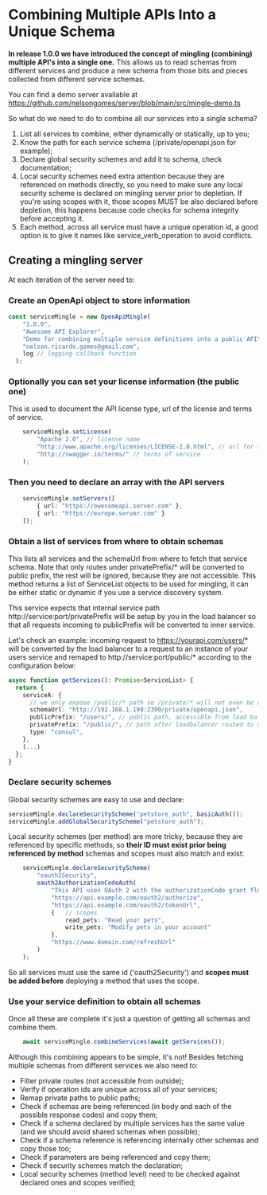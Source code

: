 # Combining Multiple APIs Into a Unique Schema

**In release 1.0.0 we have introduced the concept of mingling (combining) multiple API's into a single one.**
This allows us to read schemas from different services and produce a new schema from those bits and pieces collected from different service schemas.

You can find a demo server available at <https://github.com/nelsongomes/server/blob/main/src/mingle-demo.ts>

So what do we need to do to combine all our services into a single schema?

1. List all services to combine, either dynamically or statically, up to you;
2. Know the path for each service schema (/private/openapi.json for example);
3. Declare global security schemes and add it to schema, check documentation;
4. Local security schemes need extra attention because they are referenced on methods directly, so you need to make sure any local security scheme is declared on mingling server prior to depletion. If you're using scopes with it, those scopes MUST be also declared before depletion, this happens because code checks for schema integrity before accepting it.
5. Each method, across all service must have a unique operation id, a good option is to give it names like service_verb_operation to avoid conflicts.

## Creating a mingling server

At each iteration of the server need to:

### Create an OpenApi object to store information

```ts
const serviceMingle = new OpenApiMingle(
    "1.0.0",
    "Awesome API Explorer",
    "Demo for combining multiple service definitions into a public API",
    "nelson.ricardo.gomes@gmail.com",
    log // logging callback function
  );
```

### Optionally you can set your license information (the public one)

This is used to document the API license type, url of the license and terms of service.

```ts
    serviceMingle.setLicense(
        "Apache 2.0", // license name
        "http://www.apache.org/licenses/LICENSE-2.0.html", // url for the api license
        "http://swagger.io/terms/" // terms of service
    );
```

### Then you need to declare an array with the API servers

```ts
    serviceMingle.setServers([
        { url: "https://owesomeapi.server.com" },
        { url: "https://europe.server.com" }
    ]);
```

### Obtain a list of services from where to obtain schemas

This lists all services and the schemaUrl from where to fetch that service schema. Note that only routes under privatePrefix/* will be converted to public prefix, the rest will be ignored, because they are not accessible. This method returns a list of ServiceList objects to be used for mingling, it can be either static or dynamic if you use a service discovery system.

This service expects that internal service path http://service:port/privatePrefix will be setup by you in the load balancer so that all requests incoming to publicPrefix will be converted to inner service.

Let's check an example: incoming request to https://yourapi.com/users/* will be converted by the load balancer to a request to an instance of your users service and remaped to http://service:port/public/* according to the configuration below:

```ts
async function getServices(): Promise<ServiceList> {
  return {
    serviceA: {
      // we only expose /public/* path so /private/* will not even be accessible from outside, only from this mingling service
      schemaUrl: "http://192.168.1.199:2399/private/openapi.json",
      publicPrefix: "/users/", // public path, accessible from load balancer
      privatePrefix: "/public/", // path after loadbalancer routed to serviceA
      type: "consul",
    },
    (...)
  };
}
```

### Declare security schemes

Global security schemes are easy to use and declare:

```ts
serviceMingle.declareSecurityScheme("petstore_auth", basicAuth());
serviceMingle.addGlobalSecurityScheme("petstore_auth");
```

Local security schemes (per method) are more tricky, because they are referenced by specific methods, so **their ID must exist prior being referenced by method** schemas and scopes must also match and exist:

```ts
    serviceMingle.declareSecurityScheme(
        "oauth2Security",
        oauth2AuthorizationCodeAuth(
            "This API uses OAuth 2 with the authorizationCode grant flow. [More info](https://api.example.com/docs/auth)",
            "https://api.example.com/oauth2/authorize",
            "https://api.example.com/oauth2/tokenUrl",
            {   // scopes
                read_pets: "Read your pets",
                write_pets: "Modify pets in your account"
            },
            "https://www.domain.com/refreshUrl"
        )
    );
```

So all services must use the same id ('oauth2Security') and **scopes must be added before** deploying a method that uses the scope.

### Use your service definition to obtain all schemas

Once all these are complete it's just a question of getting all schemas and combine them.

```ts
    await serviceMingle.combineServices(await getServices());
```

Although this combining appears to be simple, it's not! Besides fetching multiple schemas from different services we also need to:

* Filter private routes (not accessible from outside);
* Verify if operation ids are unique across all of your services;
* Remap private paths to public paths;
* Check if schemas are being referenced (in body and each of the possible response codes) and copy them;
* Check if a schema declared by multiple services has the same value (and we should avoid shared schemas when possible);
* Check if a schema reference is referencing internally other schemas and copy those too;
* Check if parameters are being referenced and copy them;
* Check if security schemes match the declaration;
* Local security schemes (method level) need to be checked against declared ones and scopes verified;
